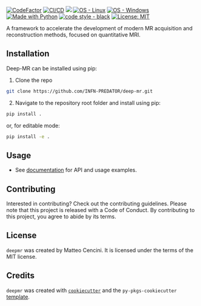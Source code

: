 <p align="left">
<a href="https://www.codefactor.io/repository/github/infn-predator/deep-mr"><img src="https://www.codefactor.io/repository/github/infn-predator/deep-mr/badge" alt="CodeFactor" /></a>
<a href="https://github.com/INFN-PREDATOR/deep-mr/actions?query=workflow:%22CI/CD%22"><img src="https://github.com/INFN-PREDATOR/deep-mr/workflows/CI%2FCD/badge.svg" alt="CI/CD"></a>
<a href="https://codecov.io/gh/INFN-PREDATOR/deep-mr" ><img src="https://codecov.io/gh/INFN-PREDATOR/deep-mr/graph/badge.svg?token=OCVA8NGK0E"/></a>
<a href="https://www.linux.org/" title="Go to Linux homepage"><img src="https://img.shields.io/badge/OS-Linux-blue?logo=linux&logoColor=white" alt="OS - Linux"></a>
<a href="https://www.microsoft.com/" title="Go to Microsoft homepage"><img src="https://img.shields.io/badge/OS-Windows-blue?logo=windows&logoColor=white" alt="OS - Windows"></a>
<a href="https://python.org" title="Go to Python homepage"><img src="https://img.shields.io/badge/Python-%3E=3.9-blue?logo=python&logoColor=white" alt="Made with Python"></a>
<a href="https://black.readthedocs.io/" title="Go to Black homepage"><img src="https://img.shields.io/badge/code_style-black-black" alt="code style - black"></a>
<a href="https://opensource.org/licenses/MIT"><img src="https://img.shields.io/badge/License-MIT-blue.svg" alt="License: MIT"></a>
</p>
A framework to accelerate the development of modern MR acquisition and reconstruction methods, focused on quantitative MRI.

## Installation

Deep-MR can be installed using pip:

1. Clone the repo

```bash
git clone https://github.com/INFN-PREDATOR/deep-mr.git
```

2. Navigate to the repository root folder and install using pip:

```bash
pip install .
```

or, for editable mode:

```bash
pip install -e .
```

## Usage

- See [documentation](https://infn-predator.github.io/deep-mr/) for API and usage examples.

## Contributing

Interested in contributing? Check out the contributing guidelines. Please note that this project is released with a Code of Conduct. By contributing to this project, you agree to abide by its terms.

## License

`deepmr` was created by Matteo Cencini. It is licensed under the terms of the MIT license.

## Credits

`deepmr` was created with [`cookiecutter`](https://cookiecutter.readthedocs.io/en/latest/) and the `py-pkgs-cookiecutter` [template](https://github.com/py-pkgs/py-pkgs-cookiecutter).
